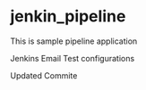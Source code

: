 # jenkin_pipeline
This is sample pipeline application

Jenkins Email Test configurations

Updated Commite




